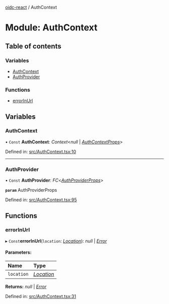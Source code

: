 [oidc-react](../README.md) / AuthContext

# Module: AuthContext

## Table of contents

### Variables

- [AuthContext](authcontext.md#authcontext)
- [AuthProvider](authcontext.md#authprovider)

### Functions

- [errorInUrl](authcontext.md#errorinurl)

## Variables

### AuthContext

• `Const` **AuthContext**: *Context*<*null* \| [*AuthContextProps*](../interfaces/authcontextinterface.authcontextprops.md)\>

Defined in: [src/AuthContext.tsx:10](https://github.com/bjerkio/oidc-react/blob/2957e85/src/AuthContext.tsx#L10)

___

### AuthProvider

• `Const` **AuthProvider**: *FC*<[*AuthProviderProps*](../interfaces/authcontextinterface.authproviderprops.md)\>

**`param`** AuthProviderProps

Defined in: [src/AuthContext.tsx:95](https://github.com/bjerkio/oidc-react/blob/2957e85/src/AuthContext.tsx#L95)

## Functions

### errorInUrl

▸ `Const`**errorInUrl**(`location`: [*Location*](../interfaces/authcontextinterface.location.md)): *null* \| [*Error*](../interfaces/authcontextinterface.error.md)

#### Parameters:

Name | Type |
:------ | :------ |
`location` | [*Location*](../interfaces/authcontextinterface.location.md) |

**Returns:** *null* \| [*Error*](../interfaces/authcontextinterface.error.md)

Defined in: [src/AuthContext.tsx:31](https://github.com/bjerkio/oidc-react/blob/2957e85/src/AuthContext.tsx#L31)

